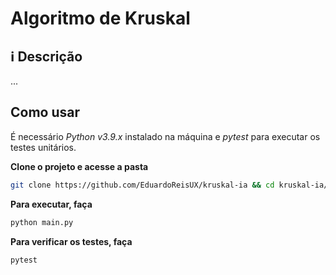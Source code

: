 # Algoritmo de Kruskal

## ℹ Descrição

...

## Como usar

É necessário _Python v3.9.x_ instalado na máquina e _pytest_ para executar os testes unitários.

**Clone o projeto e acesse a pasta**

```bash
git clone https://github.com/EduardoReisUX/kruskal-ia && cd kruskal-ia/src
```

**Para executar, faça**

```bash
python main.py
```

**Para verificar os testes, faça**

```bash
pytest
```
